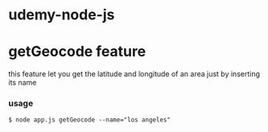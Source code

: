 # udemy-node-js

# getGeocode feature
this feature let you get the latitude and longitude of an area just by inserting its name

### usage

```
$ node app.js getGeocode --name="los angeles"
```
